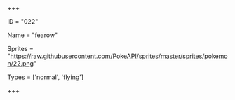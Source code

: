 




+++

ID = "022"

Name = "fearow"

Sprites = "https://raw.githubusercontent.com/PokeAPI/sprites/master/sprites/pokemon/22.png"

Types = ['normal', 'flying']

+++

